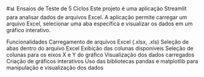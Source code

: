 #📊 Ensaios de Teste de 5 Ciclos
Este projeto é uma aplicação Streamlit para analisar dados de arquivos Excel. A aplicação permite carregar um arquivo Excel, selecionar uma aba específica e visualizar os dados em um gráfico interativo.

Funcionalidades
Carregamento de arquivos Excel (.xlsx, .xls)
Seleção de abas dentro do arquivo Excel
Exibição das colunas disponíveis
Seleção de colunas para os eixos X e Y do gráfico
Visualização dos dados carregados
Criação de gráficos interativos
Uso das bibliotecas pandas e matplotlib para manipulação e visualização dos dados
